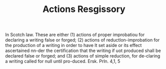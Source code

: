 ---
title: Actions Resgissory
permalink: "/definitions/actions-resgissory.html"
body: In Scotch law. These are either (1) actions of proper improbatiou for declaring
  a writing false or forged; (2) actions of reductlon-improbation for the production
  of a writing in order to have lt set aside or its effect ascertained nn-der the
  certification that the writing if uot produced shall be declared false or forged;
  and (3) actions of simple reduction, for de-claring a writing called for null until
  pro-duced. Ersk. Prln. 4,1, 5
published_at: '2018-07-07'
layout: post
---